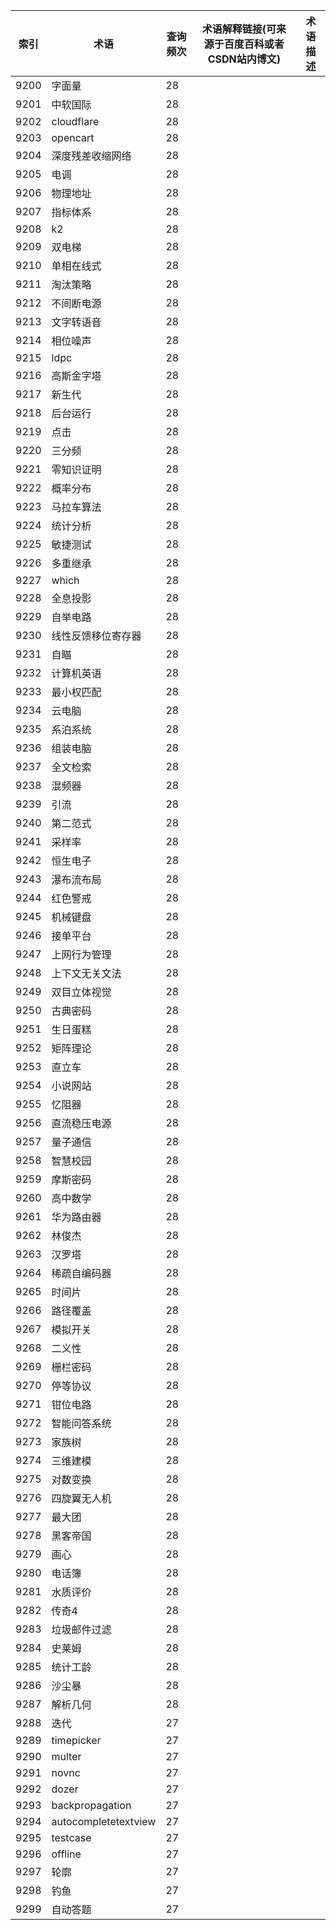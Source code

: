 | 索引   | 术语                   | 查询频次 | 术语解释链接(可来源于百度百科或者CSDN站内博文) | 术语描述 |
| ---- | -------------------- | ---- | -------------------------- | ---- |
| 9200 | 字面量                  | 28   |                            |      |
| 9201 | 中软国际                 | 28   |                            |      |
| 9202 | cloudflare           | 28   |                            |      |
| 9203 | opencart             | 28   |                            |      |
| 9204 | 深度残差收缩网络             | 28   |                            |      |
| 9205 | 电调                   | 28   |                            |      |
| 9206 | 物理地址                 | 28   |                            |      |
| 9207 | 指标体系                 | 28   |                            |      |
| 9208 | k2                   | 28   |                            |      |
| 9209 | 双电梯                  | 28   |                            |      |
| 9210 | 单相在线式                | 28   |                            |      |
| 9211 | 淘汰策略                 | 28   |                            |      |
| 9212 | 不间断电源                | 28   |                            |      |
| 9213 | 文字转语音                | 28   |                            |      |
| 9214 | 相位噪声                 | 28   |                            |      |
| 9215 | ldpc                 | 28   |                            |      |
| 9216 | 高斯金字塔                | 28   |                            |      |
| 9217 | 新生代                  | 28   |                            |      |
| 9218 | 后台运行                 | 28   |                            |      |
| 9219 | 点击                   | 28   |                            |      |
| 9220 | 三分频                  | 28   |                            |      |
| 9221 | 零知识证明                | 28   |                            |      |
| 9222 | 概率分布                 | 28   |                            |      |
| 9223 | 马拉车算法                | 28   |                            |      |
| 9224 | 统计分析                 | 28   |                            |      |
| 9225 | 敏捷测试                 | 28   |                            |      |
| 9226 | 多重继承                 | 28   |                            |      |
| 9227 | which                | 28   |                            |      |
| 9228 | 全息投影                 | 28   |                            |      |
| 9229 | 自举电路                 | 28   |                            |      |
| 9230 | 线性反馈移位寄存器            | 28   |                            |      |
| 9231 | 自瞄                   | 28   |                            |      |
| 9232 | 计算机英语                | 28   |                            |      |
| 9233 | 最小权匹配                | 28   |                            |      |
| 9234 | 云电脑                  | 28   |                            |      |
| 9235 | 系泊系统                 | 28   |                            |      |
| 9236 | 组装电脑                 | 28   |                            |      |
| 9237 | 全文检索                 | 28   |                            |      |
| 9238 | 混频器                  | 28   |                            |      |
| 9239 | 引流                   | 28   |                            |      |
| 9240 | 第二范式                 | 28   |                            |      |
| 9241 | 采样率                  | 28   |                            |      |
| 9242 | 恒生电子                 | 28   |                            |      |
| 9243 | 瀑布流布局                | 28   |                            |      |
| 9244 | 红色警戒                 | 28   |                            |      |
| 9245 | 机械键盘                 | 28   |                            |      |
| 9246 | 接单平台                 | 28   |                            |      |
| 9247 | 上网行为管理               | 28   |                            |      |
| 9248 | 上下文无关文法              | 28   |                            |      |
| 9249 | 双目立体视觉               | 28   |                            |      |
| 9250 | 古典密码                 | 28   |                            |      |
| 9251 | 生日蛋糕                 | 28   |                            |      |
| 9252 | 矩阵理论                 | 28   |                            |      |
| 9253 | 直立车                  | 28   |                            |      |
| 9254 | 小说网站                 | 28   |                            |      |
| 9255 | 忆阻器                  | 28   |                            |      |
| 9256 | 直流稳压电源               | 28   |                            |      |
| 9257 | 量子通信                 | 28   |                            |      |
| 9258 | 智慧校园                 | 28   |                            |      |
| 9259 | 摩斯密码                 | 28   |                            |      |
| 9260 | 高中数学                 | 28   |                            |      |
| 9261 | 华为路由器                | 28   |                            |      |
| 9262 | 林俊杰                  | 28   |                            |      |
| 9263 | 汉罗塔                  | 28   |                            |      |
| 9264 | 稀疏自编码器               | 28   |                            |      |
| 9265 | 时间片                  | 28   |                            |      |
| 9266 | 路径覆盖                 | 28   |                            |      |
| 9267 | 模拟开关                 | 28   |                            |      |
| 9268 | 二义性                  | 28   |                            |      |
| 9269 | 栅栏密码                 | 28   |                            |      |
| 9270 | 停等协议                 | 28   |                            |      |
| 9271 | 钳位电路                 | 28   |                            |      |
| 9272 | 智能问答系统               | 28   |                            |      |
| 9273 | 家族树                  | 28   |                            |      |
| 9274 | 三维建模                 | 28   |                            |      |
| 9275 | 对数变换                 | 28   |                            |      |
| 9276 | 四旋翼无人机               | 28   |                            |      |
| 9277 | 最大团                  | 28   |                            |      |
| 9278 | 黑客帝国                 | 28   |                            |      |
| 9279 | 画心                   | 28   |                            |      |
| 9280 | 电话簿                  | 28   |                            |      |
| 9281 | 水质评价                 | 28   |                            |      |
| 9282 | 传奇4                  | 28   |                            |      |
| 9283 | 垃圾邮件过滤               | 28   |                            |      |
| 9284 | 史莱姆                  | 28   |                            |      |
| 9285 | 统计工龄                 | 28   |                            |      |
| 9286 | 沙尘暴                  | 28   |                            |      |
| 9287 | 解析几何                 | 28   |                            |      |
| 9288 | 迭代                   | 27   |                            |      |
| 9289 | timepicker           | 27   |                            |      |
| 9290 | multer               | 27   |                            |      |
| 9291 | novnc                | 27   |                            |      |
| 9292 | dozer                | 27   |                            |      |
| 9293 | backpropagation      | 27   |                            |      |
| 9294 | autocompletetextview | 27   |                            |      |
| 9295 | testcase             | 27   |                            |      |
| 9296 | offline              | 27   |                            |      |
| 9297 | 轮廓                   | 27   |                            |      |
| 9298 | 钓鱼                   | 27   |                            |      |
| 9299 | 自动答题                 | 27   |                            |      |
